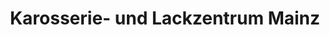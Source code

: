 ---
title: "Karosserie- und Lackzentrum Mainz"
url: /mainz/karosserie-und-lackzentrum-mainz/
shop: Autowerkstatt
---